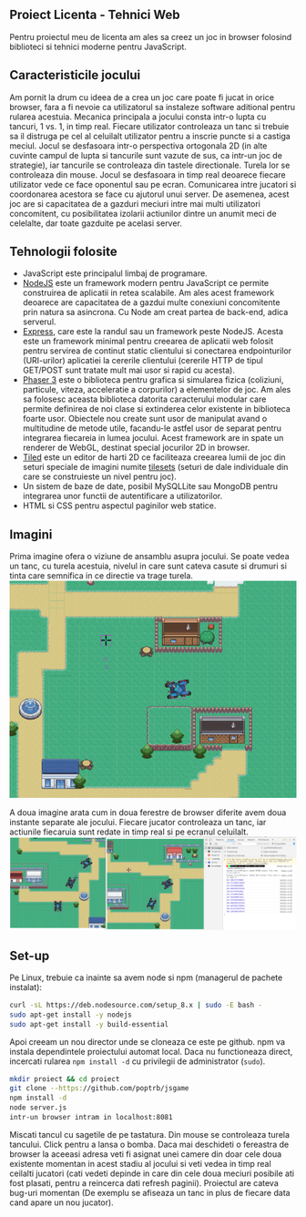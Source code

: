 ﻿## Proiect Licenta - Tehnici Web

Pentru proiectul meu de licenta am ales sa creez un joc in browser folosind biblioteci si tehnici moderne pentru JavaScript. 

## Caracteristicile jocului
Am pornit la drum cu ideea de a crea un joc care poate fi jucat in orice browser, fara a fi nevoie ca utilizatorul sa instaleze software aditional pentru rularea acestuia. Mecanica principala a jocului consta intr-o lupta cu tancuri, 1 vs. 1, in timp real. Fiecare utilizator controleaza un tanc si trebuie sa il distruga pe cel al celuilalt utilizator pentru a inscrie puncte si a castiga meciul. Jocul se desfasoara intr-o perspectiva ortogonala 2D (in alte cuvinte campul de lupta si tancurile sunt vazute de sus, ca intr-un joc de strategie), iar tancurile se controleaza din tastele directionale. Turela lor se controleaza din mouse. Jocul se desfasoara in timp real deoarece fiecare utilizator vede ce face oponentul sau pe ecran. Comunicarea intre jucatori si coordonarea acestora se face cu ajutorul unui server. De asemenea, acest joc are si capacitatea de a gazduri meciuri intre mai multi utilizatori concomitent, cu posibilitatea izolarii actiunilor dintre un anumit meci de celelalte, dar toate gazduite pe acelasi server.

## Tehnologii folosite

 - JavaScript este principalul limbaj de programare.
 - [NodeJS](https://nodejs.org/en/) este un framework modern pentru JavaScript ce permite construirea de aplicatii in retea scalabile. Am ales acest framework deoarece are capacitatea de a gazdui multe conexiuni concomitente prin natura sa asincrona. Cu Node am creat partea de back-end, adica serverul.
 - [Express](https://expressjs.com/), care este la randul sau un framework peste NodeJS. Acesta este un framework minimal pentru creearea de aplicatii web folosit pentru servirea de continut static clientului si conectarea endpointurilor (URI-urilor) aplicatiei la cererile clientului (cererile HTTP de tipul GET/POST sunt tratate mult mai usor si rapid cu acesta).
 - [Phaser 3](https://phaser.io/phaser3) este o biblioteca pentru grafica si simularea fizica (coliziuni, particule, viteza, acceleratie a corpurilor) a elementelor de joc. Am ales sa folosesc aceasta biblioteca datorita caracterului modular care permite definirea de noi clase si extinderea celor existente in biblioteca foarte usor. Obiectele nou create sunt usor de manipulat avand o multitudine de metode utile, facandu-le astfel usor de separat pentru integrarea fiecareia in lumea jocului. Acest framework are in spate un renderer de WebGL, destinat special jocurilor 2D in browser.
- [Tiled](https://www.mapeditor.org/) este un editor de harti 2D ce faciliteaza creearea lumii de joc din seturi speciale de imagini numite [tilesets](https://www.mapeditor.org/img/screenshot-terrain.png) (seturi de dale individuale din care se construieste un nivel pentru joc).
- Un sistem de baze de date, posibil MySQLLite sau MongoDB pentru integrarea unor functii de autentificare a utilizatorilor.
- HTML si CSS pentru aspectul paginilor web statice.
## Imagini 
Prima imagine ofera o viziune de ansamblu asupra jocului. Se poate vedea un tanc, cu turela acestuia, nivelul in care sunt cateva casute si drumuri si tinta care semnifica in ce directie va trage turela.
![Un tanc pe campul de lupta](screens/Selection_003.png)

A doua imagine arata cum in doua ferestre de browser diferite avem doua instante separate ale jocului. Fiecare jucator controleaza un tanc, iar actiunile fiecaruia sunt redate in timp real si pe ecranul celuilalt.
![Doua tancuri in doua taburi de browser diferite](screens/Selection_002.png)
## Set-up
Pe Linux, trebuie ca inainte sa avem node si npm (managerul de pachete instalat): 
```bash
curl -sL https://deb.nodesource.com/setup_8.x | sudo -E bash -
sudo apt-get install -y nodejs
sudo apt-get install -y build-essential
```

Apoi creeam un nou director unde se cloneaza ce este pe github. npm va instala dependintele proiectului automat local. Daca nu functioneaza direct, incercati rularea `npm install -d` cu privilegii de administrator (`sudo`).
```bash
mkdir proiect && cd proiect
git clone --https://github.com/poptrb/jsgame
npm install -d
node server.js
intr-un browser intram in localhost:8081
```

Miscati tancul cu sagetile de pe tastatura. Din mouse se controleaza turela tancului. Click pentru a lansa o bomba. Daca mai deschideti o fereastra de browser la aceeasi adresa veti fi asignat unei camere din doar cele doua existente momentan in acest stadiu al jocului si veti vedea in timp real ceilalti jucatori (cati vedeti depinde in care din cele doua meciuri posibile ati fost plasati, pentru a reincerca dati refresh paginii). Proiectul are cateva bug-uri momentan (De exemplu se afiseaza un tanc in plus de fiecare data cand apare un nou jucator).
